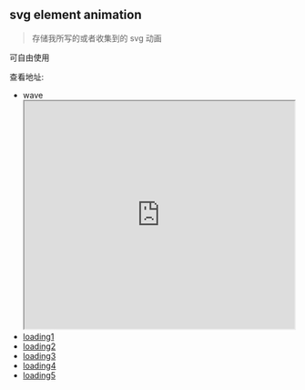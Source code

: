 ## svg element animation  

> 存储我所写的或者收集到的 svg 动画

可自由使用

查看地址:
- wave   <iframe id="svg" name="google" src="https://grewer.github.io/svg/wave.html"  style="width:99%;" height=400></iframe>
- [loading1](https://grewer.github.io/svg/loading1.html)
- [loading2](https://grewer.github.io/svg/loading2.html)
- [loading3](https://grewer.github.io/svg/loading3.html)
- [loading4](https://grewer.github.io/svg/loading4.html)
- [loading5](https://grewer.github.io/svg/loading5.html)